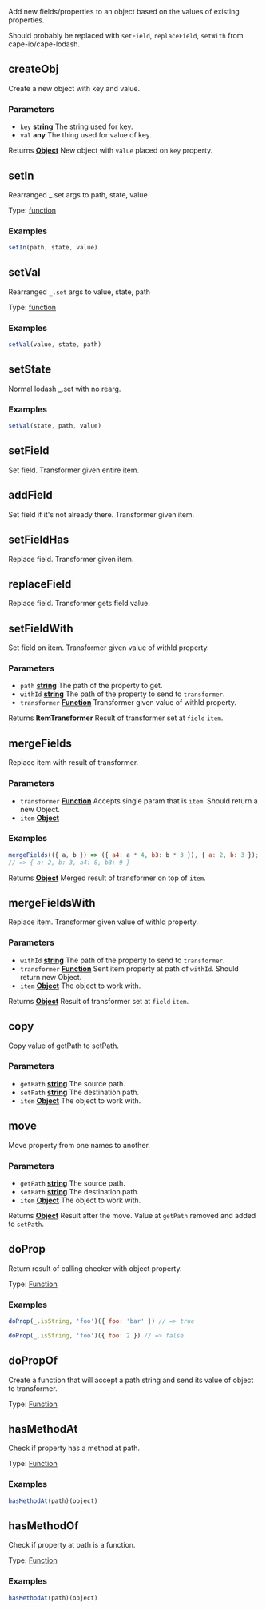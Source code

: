 Add new fields/properties to an object based on the values of existing properties.

Should probably be replaced with `setField`, `replaceField`, `setWith` from cape-io/cape-lodash.

## createObj

Create a new object with key and value.

### Parameters

-   `key` **[string][31]** The string used for key.
-   `val` **any** The thing used for value of key.

Returns **[Object][32]** New object with `value` placed on `key` property.

## setIn

Rearranged \_.set args to path, state, value

Type: [function][33]

### Examples

```javascript
setIn(path, state, value)
```

## setVal

Rearranged `_.set` args to value, state, path

Type: [function][33]

### Examples

```javascript
setVal(value, state, path)
```

## setState

Normal lodash \_.set with no rearg.

### Examples

```javascript
setVal(state, path, value)
```

## setField

Set field. Transformer given entire item.

## addField

Set field if it's not already there. Transformer given item.

## setFieldHas

Replace field. Transformer given item.

## replaceField

Replace field. Transformer gets field value.

## setFieldWith

Set field on item. Transformer given value of withId property.

### Parameters

-   `path` **[string][31]** The path of the property to get.
-   `withId` **[string][31]** The path of the property to send to `transformer`.
-   `transformer` **[Function][33]** Transformer given value of withId property.

Returns **ItemTransformer** Result of transformer set at `field` `item`.

## mergeFields

Replace item with result of transformer.

### Parameters

-   `transformer` **[Function][33]** Accepts single param that is `item`. Should return a new Object.
-   `item` **[Object][32]**

### Examples

```javascript
mergeFields(({ a, b }) => ({ a4: a * 4, b3: b * 3 }), { a: 2, b: 3 });
// => { a: 2, b: 3, a4: 8, b3: 9 }
```

Returns **[Object][32]** Merged result of transformer on top of `item`.

## mergeFieldsWith

Replace item. Transformer given value of withId property.

### Parameters

-   `withId` **[string][31]** The path of the property to send to `transformer`.
-   `transformer` **[Function][33]** Sent item property at path of `withId`. Should return new Object.
-   `item` **[Object][32]** The object to work with.

Returns **[Object][32]** Result of transformer set at `field` `item`.

## copy

Copy value of getPath to setPath.

### Parameters

-   `getPath` **[string][31]** The source path.
-   `setPath` **[string][31]** The destination path.
-   `item` **[Object][32]** The object to work with.

## move

Move property from one names to another.

### Parameters

-   `getPath` **[string][31]** The source path.
-   `setPath` **[string][31]** The destination path.
-   `item` **[Object][32]** The object to work with.

Returns **[Object][32]** Result after the move. Value at `getPath` removed and added to `setPath`.

## doProp

Return result of calling checker with object property.

Type: [Function][33]

### Examples

```javascript
doProp(_.isString, 'foo')({ foo: 'bar' }) // => true
```

```javascript
doProp(_.isString, 'foo')({ foo: 2 }) // => false
```

## doPropOf

Create a function that will accept a path string and send its value of object to transformer.

Type: [Function][33]

## hasMethodAt

Check if property has a method at path.

Type: [Function][33]

### Examples

```javascript
hasMethodAt(path)(object)
```

## hasMethodOf

Check if property at path is a function.

Type: [Function][33]

### Examples

```javascript
hasMethodAt(path)(object)
```

[1]: #createobj

[2]: #parameters

[3]: #setin

[4]: #examples

[5]: #setval

[6]: #examples-1

[7]: #setstate

[8]: #examples-2

[9]: #setfield

[10]: #addfield

[11]: #setfieldhas

[12]: #replacefield

[13]: #setfieldwith

[14]: #parameters-1

[15]: #mergefields

[16]: #parameters-2

[17]: #examples-3

[18]: #mergefieldswith

[19]: #parameters-3

[20]: #copy

[21]: #parameters-4

[22]: #move

[23]: #parameters-5

[24]: #doprop

[25]: #examples-4

[26]: #dopropof

[27]: #hasmethodat

[28]: #examples-5

[29]: #hasmethodof

[30]: #examples-6

[31]: https://developer.mozilla.org/docs/Web/JavaScript/Reference/Global_Objects/String

[32]: https://developer.mozilla.org/docs/Web/JavaScript/Reference/Global_Objects/Object

[33]: https://developer.mozilla.org/docs/Web/JavaScript/Reference/Statements/function
